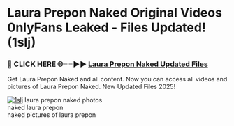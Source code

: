 # Laura Prepon Naked Original Videos 0nlyFans Leaked - Files Updated! (1slj)

<h3>🔴 CLICK HERE 🌐==►► <a href="https://tinyurl.com/yckcrads" rel="nofollow">Laura Prepon Naked Updated Files</a></h3>

Get Laura Prepon Naked and all content. Now you can access all videos and pictures of Laura Prepon Naked. New Updated Files 2025!

[![1slj](https://i.imgur.com/hpKpOFt.gif)](https://tinyurl.com/yckcrads)
laura prepon naked photos<br>
naked laura prepon<br>
naked pictures of laura prepon